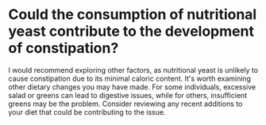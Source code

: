 # Could the consumption of nutritional yeast contribute to the development of constipation?

I would recommend exploring other factors, as nutritional yeast is unlikely to cause constipation due to its minimal caloric content. It's worth examining other dietary changes you may have made. For some individuals, excessive salad or greens can lead to digestive issues, while for others, insufficient greens may be the problem. Consider reviewing any recent additions to your diet that could be contributing to the issue.